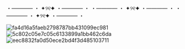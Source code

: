 ・———— ・ ✦୨୧✦ ・———— ・ ・———— ・ ✦୨୧✦ ・———— ・  ・———— ・ ✦୨୧✦ ・———— ・ 

![fa4d16a5faeb2798787bb431099ec981](https://github.com/user-attachments/assets/8483bf8f-dd96-4271-92ea-b70f0e412200) ![5c802c05e7c05c6133899a1bb462c6da](https://github.com/user-attachments/assets/eea26667-120a-400d-803d-31d86036ccbf) ![eec8832fa0d50ece2bd4f3d485103711](https://github.com/user-attachments/assets/96f6158c-aaf4-4a92-b68e-2eae0e4a05d7)

